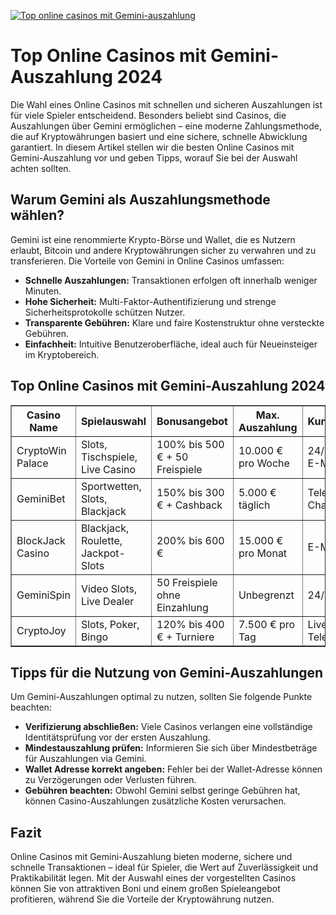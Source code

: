 [![Top online casinos mit Gemini-auszahlung](https://123-caf.pages.dev/gitsignup.png)](https://vrmoo.ru/Bt82HjjY)

<h1>Top Online Casinos mit Gemini-Auszahlung 2024</h1>  <p>Die Wahl eines Online Casinos mit schnellen und sicheren Auszahlungen ist für viele Spieler entscheidend. Besonders beliebt sind Casinos, die Auszahlungen über Gemini ermöglichen – eine moderne Zahlungsmethode, die auf Kryptowährungen basiert und eine sichere, schnelle Abwicklung garantiert. In diesem Artikel stellen wir die besten Online Casinos mit Gemini-Auszahlung vor und geben Tipps, worauf Sie bei der Auswahl achten sollten.</p>  <h2>Warum Gemini als Auszahlungsmethode wählen?</h2>  <p>Gemini ist eine renommierte Krypto-Börse und Wallet, die es Nutzern erlaubt, Bitcoin und andere Kryptowährungen sicher zu verwahren und zu transferieren. Die Vorteile von Gemini in Online Casinos umfassen:</p>  <ul>   <li><strong>Schnelle Auszahlungen:</strong> Transaktionen erfolgen oft innerhalb weniger Minuten.</li>   <li><strong>Hohe Sicherheit:</strong> Multi-Faktor-Authentifizierung und strenge Sicherheitsprotokolle schützen Nutzer.</li>   <li><strong>Transparente Gebühren:</strong> Klare und faire Kostenstruktur ohne versteckte Gebühren.</li>   <li><strong>Einfachheit:</strong> Intuitive Benutzeroberfläche, ideal auch für Neueinsteiger im Kryptobereich.</li> </ul>  <h2>Top Online Casinos mit Gemini-Auszahlung 2024</h2>  <table border="1" cellpadding="8" cellspacing="0" style="border-collapse: collapse; width: 100%;">   <thead>     <tr>       <th>Casino Name</th>       <th>Spielauswahl</th>       <th>Bonusangebot</th>       <th>Max. Auszahlung</th>       <th>Kundensupport</th>     </tr>   </thead>   <tbody>     <tr>       <td>CryptoWin Palace</td>       <td>Slots, Tischspiele, Live Casino</td>       <td>100% bis 500 € + 50 Freispiele</td>       <td>10.000 € pro Woche</td>       <td>24/7 Live Chat, E-Mail</td>     </tr>     <tr>       <td>GeminiBet</td>       <td>Sportwetten, Slots, Blackjack</td>       <td>150% bis 300 € + Cashback</td>       <td>5.000 € täglich</td>       <td>Telefon, Live Chat</td>     </tr>     <tr>       <td>BlockJack Casino</td>       <td>Blackjack, Roulette, Jackpot-Slots</td>       <td>200% bis 600 €</td>       <td>15.000 € pro Monat</td>       <td>E-Mail, FAQ</td>     </tr>     <tr>       <td>GeminiSpin</td>       <td>Video Slots, Live Dealer</td>       <td>50 Freispiele ohne Einzahlung</td>       <td>Unbegrenzt</td>       <td>24/7 Live Chat</td>     </tr>     <tr>       <td>CryptoJoy</td>       <td>Slots, Poker, Bingo</td>       <td>120% bis 400 € + Turniere</td>       <td>7.500 € pro Tag</td>       <td>Live Chat, Telefon</td>     </tr>   </tbody> </table>  <h2>Tipps für die Nutzung von Gemini-Auszahlungen</h2>  <p>Um Gemini-Auszahlungen optimal zu nutzen, sollten Sie folgende Punkte beachten:</p>  <ul>   <li><strong>Verifizierung abschließen:</strong> Viele Casinos verlangen eine vollständige Identitätsprüfung vor der ersten Auszahlung.</li>   <li><strong>Mindestauszahlung prüfen:</strong> Informieren Sie sich über Mindestbeträge für Auszahlungen via Gemini.</li>   <li><strong>Wallet Adresse korrekt angeben:</strong> Fehler bei der Wallet-Adresse können zu Verzögerungen oder Verlusten führen.</li>   <li><strong>Gebühren beachten:</strong> Obwohl Gemini selbst geringe Gebühren hat, können Casino-Auszahlungen zusätzliche Kosten verursachen.</li> </ul>  <h2>Fazit</h2>  <p>Online Casinos mit Gemini-Auszahlung bieten moderne, sichere und schnelle Transaktionen – ideal für Spieler, die Wert auf Zuverlässigkeit und Praktikabilität legen. Mit der Auswahl eines der vorgestellten Casinos können Sie von attraktiven Boni und einem großen Spieleangebot profitieren, während Sie die Vorteile der Kryptowährung nutzen.</p>